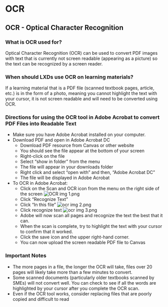 # OCR
## OCR - Optical Character Recognition
### What is OCR used for?
Optical Character Recognition (OCR) can be used to convert PDF images with text that is currently not screen readable 
(appearing as a picture) so the text can be recognized by a screen reader.

### When should LXDs use OCR on learning materials?
If a learning material that is a PDF file (scanned textbook pages, article, etc.) is in the form of a photo, meaning you
cannot highlight the text with your cursor, it is not screen readable and will need to be converted using OCR.

### Directions for using the OCR tool in Adobe Acrobat to convert PDF Files into Readable Text
- Make sure you have Adobe Acrobat installed on your computer.
- Download PDF and open in Adobe Acrobat DC
  - Download PDF resource from Canvas or other website
  - You should see the file appear at the bottom of your screen
  - Right-click on the file
  - Select “show in folder” from the menu
  - The file will appear in your downloads folder
  - Right click and select “open with” and then, “Adobe Acrobat DC”
  - The file will be displayed in Adobe Acrobat
- To OCR in Adobe Acrobat:
  - Click on the Scan and OCR icon from the menu on the right side of the screen
    ![OCR img 1.png](OCR_img_1.png)
  - Click “Recognize Text”
  - Click “In this file”
    ![ocr img 2.png](ocr_img_2.png)
  - Click recognize text
    ![ocr img 3.png](ocr_img_3.png)
  - Adobe will now scan all pages and recognize the text the best that it can.
  - When the scan is complete, try to highlight the text with your cursor to confirm that it worked.
  - Click the save icon and the upper right-hand corner.
  - You can now upload the screen readable PDF file to Canvas


### Important Notes
* The more pages in a file, the longer the OCR will take, files over 20 pages will likely take more than a few minutes 
  to convert.
* Some scanned documents (particularly older textbooks scanned by SMEs) will not convert well. You can check to see if 
  all the words are highlighted by your cursor after you complete the OCR scan.
* Even if the OCR tool works, consider replacing files that are poorly copied and difficult to read
